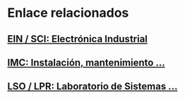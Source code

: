 # Enlace relacionados

## [EIN / SCI: Electrónica Industrial](https://drive.google.com/drive/folders/1w54IPPCFySc5kX8I16DzeFSLbSA8h7Dj?usp=sharing)

## [IMC: Instalación, mantenimiento ...](https://drive.google.com/drive/folders/11oJszc78RBcjjiTi4ULlVg26f3zzDgKW?usp=sharing)

## [LSO / LPR: Laboratorio de Sistemas ...](https://drive.google.com/drive/folders/11SQzWp3FXgxrZknBdhkNbA4q1QADDGCR?usp=sharing)
